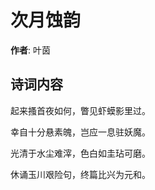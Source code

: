 # 次月蚀韵

**作者**: 叶茵

## 诗词内容

起来搔首夜如何，瞥见虾蟆影里过。

幸自十分悬素魄，岂应一息驻妖魔。

光清于水尘难滓，色白如圭玷可磨。

休诵玉川艰险句，终篇比兴为元和。

